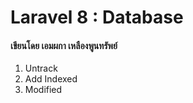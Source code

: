 # Laravel 8 : Database
#### เขียนโดย เอมผกา เหลืองพูนทรัพย์








1. Untrack
2. Add Indexed
3. Modified
